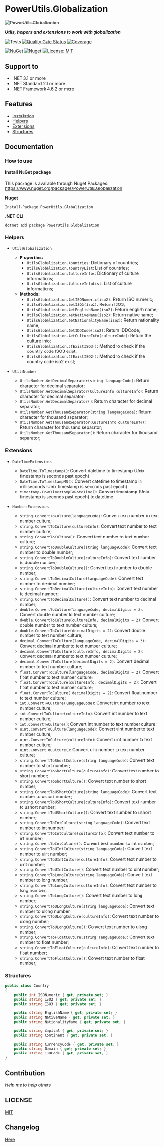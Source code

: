 # PowerUtils.Globalization

<img src="assets/logo/logo_128x128.png" alt="PowerUtils.Globalization" /></br>

***Utils, helpers and extensions to work with globalization***

![Tests](https://github.com/TechNobre/PowerUtils.Globalization/actions/workflows/test-project.yml/badge.svg)
[![Quality Gate Status](https://sonarcloud.io/api/project_badges/measure?project=TechNobre_PowerUtils.Globalization&metric=alert_status)](https://sonarcloud.io/summary/new_code?id=TechNobre_PowerUtils.Globalization)
[![Coverage](https://sonarcloud.io/api/project_badges/measure?project=TechNobre_PowerUtils.Globalization&metric=coverage)](https://sonarcloud.io/summary/new_code?id=TechNobre_PowerUtils.Globalization)

[![NuGet](https://img.shields.io/nuget/v/PowerUtils.Globalization.svg)](https://www.nuget.org/packages/PowerUtils.Globalization)
[![Nuget](https://img.shields.io/nuget/dt/PowerUtils.Globalization.svg)](https://www.nuget.org/packages/PowerUtils.Globalization)
[![License: MIT](https://img.shields.io/github/license/TechNobre/PowerUtils.Globalization.svg)](https://github.com/TechNobre/PowerUtils.Globalization/blob/main/LICENSE)



## Support to
- .NET 3.1 or more
- .NET Standard 2.1 or more
- .NET Framework 4.6.2 or more



## Features

- [Installation](#Installation)
- [Helpers](#Helpers)
- [Extensions](#Extensions)
- [Structures](#Structures)


## Documentation

### How to use

#### Install NuGet package <a name="Installation"></a>
This package is available through Nuget Packages: https://www.nuget.org/packages/PowerUtils.Globalization

**Nuget**
```bash
Install-Package PowerUtils.Globalization
```

**.NET CLI**
```
dotnet add package PowerUtils.Globalization
```



### Helpers <a name="Helpers"></a>
  - `UtilsGlobalization`
    - **Properties:**
      - `UtilsGlobalization.Countries`: Dictionary of countries;
      - `UtilsGlobalization.CountryList`: List of countries;
      - `UtilsGlobalization.CultureInfos`: Dictionary of culture informations;
      - `UtilsGlobalization.CultureInfoList`: List of culture informations;
    - **Methods:**
      - `UtilsGlobalization.GetISONumeric(iso2)`: Return ISO numeric;
      - `UtilsGlobalization.GetISO3(iso2)`: Return ISO3;
      - `UtilsGlobalization.GetEnglishName(iso2)`: Return english name;
      - `UtilsGlobalization.GetNativeName(iso2)`: Return native name;
      - `UtilsGlobalization.GetNationalityName(iso2)`: Return nationality name;
      - `UtilsGlobalization.GetIDDCode(iso2)`: Return IDDCode;
      - `UtilsGlobalization.GetCultureInfo(cultureCode)`: Return the culture info; 
      - `UtilsGlobalization.IfExistISO3()`: Method to check if the country code ISO3 exist;
      - `UtilsGlobalization.IfExistISO2()`: Method to check if the country code iso2 exist;

  - `UtilsNumber`
    - `UtilsNumber.GetDecimalSeparator(string languageCode)`: Return character for decimal separator;
    - `UtilsNumber.GetDecimalSeparator(CultureInfo cultureInfo)`: Return character for decimal separator;
    - `UtilsNumber.GetDecimalSeparator()`: Return character for decimal separator;
    - `UtilsNumber.GetThousandSeparator(string languageCode)`: Return character for thousand separator;
    - `UtilsNumber.GetThousandSeparator(CultureInfo cultureInfo)`: Return character for thousand separator;
    - `UtilsNumber.GetThousandSeparator()`: Return character for thousand separator;


### Extensions <a name="Extensions"></a>
- `DateTimeExtensions`
  - `DateTime.ToTimestamp()`: Convert datetime to timestamp (Unix timestamp is seconds past epoch)
  - `DateTime.ToTimestampMS()`: Convert datetime to timestamp in milliseconds (Unix timestamp is seconds past epoch)
  - `timestamp.FromTimestampToDateTime()`: Convert timestamp (Unix timestamp is seconds past epoch) to datetime

- `NumbersExtensions`
  - `string.ConvertToCulture(languageCode)`: Convert text number to text number culture;
  - `string.ConvertToCulture(cultureInfo)`: Convert text number to text number culture;
  - `string.ConvertToCulture()`: Convert text number to text number culture;
  - `string.ConvertToDoubleCulture(string languageCode)`: Convert text number to double number;
  - `string.ConvertToDoubleCulture(cultureInfo)`: Convert text number to double number;
  - `string.ConvertToDoubleCulture()`: Convert text number to double number;
  - `string.ConvertToDecimalCulture(languageCode)`: Convert text number to decimal number;
  - `string.ConvertToDecimalCulture(cultureInfo)`: Convert text number to decimal number;
  - `string.ConvertToDecimalCulture()`: Convert text number to decimal number;
  - `double.ConvertToCulture(languageCode, decimalDigits = 2)`: Convert double number to text number culture;
  - `double.ConvertToCulture(cultureInfo, decimalDigits = 2)`: Convert double number to text number culture;
  - `double.ConvertToCulture(decimalDigits = 2)`: Convert double number to text number culture;
  - `decimal.ConvertToCulture(languageCode, decimalDigits = 2)`: Convert decimal number to text number culture;
  - `decimal.ConvertToCulture(cultureInfo, decimalDigits = 2)`: Convert decimal number to text number culture;
  - `decimal.ConvertToCulture(decimalDigits = 2)`: Convert decimal number to text number culture;
  - `float.ConvertToCulture(languageCode, decimalDigits = 2)`: Convert float number to text number culture;
  - `float.ConvertToCulture(cultureInfo, decimalDigits = 2)`: Convert float number to text number culture;
  - `float.ConvertToCulture( decimalDigits = 2)`: Convert float number to text number culture;
  - `int.ConvertToCulture(languageCode)`: Convert int number to text number culture;
  - `int.ConvertToCulture(cultureInfo)`: Convert int number to text number culture;
  - `int.ConvertToCulture()`: Convert int number to text number culture;
  - `uint.ConvertToCulture(languageCode)`: Convert uint number to text number culture;
  - `uint.ConvertToCulture(cultureInfo)`: Convert uint number to text number culture;
  - `uint.ConvertToCulture()`: Convert uint number to text number culture;
  - `string.ConvertToShortCulture(string languageCode)`: Convert text number to short number;
  - `string.ConvertToShortCulture(cultureInfo)`: Convert text number to short number;
  - `string.ConvertToShortCulture()`: Convert text number to short number;
  - `string.ConvertToUShortCulture(string languageCode)`: Convert text number to ushort number;
  - `string.ConvertToUShortCulture(cultureInfo)`: Convert text number to ushort number;
  - `string.ConvertToUShortCulture()`: Convert text number to ushort number;
  - `string.ConvertToIntCulture(string languageCode)`: Convert text number to int number;
  - `string.ConvertToIntCulture(cultureInfo)`: Convert text number to int number;
  - `string.ConvertToIntCulture()`: Convert text number to int number;
  - `string.ConvertToUIntCulture(string languageCode)`: Convert text number to uint number;
  - `string.ConvertToUIntCulture(cultureInfo)`: Convert text number to uint number;
  - `string.ConvertToUIntCulture()`: Convert text number to uint number;
  - `string.ConvertToLongCulture(string languageCode)`: Convert text number to long number;
  - `string.ConvertToLongCulture(cultureInfo)`: Convert text number to long number;
  - `string.ConvertToLongCulture()`: Convert text number to long number;
  - `string.ConvertToULongCulture(string languageCode)`: Convert text number to ulong number;
  - `string.ConvertToULongCulture(cultureInfo)`: Convert text number to ulong number;
  - `string.ConvertToULongCulture()`: Convert text number to ulong number;
  - `string.ConvertToFloatCulture(string languageCode)`: Convert text number to float number;
  - `string.ConvertToFloatCulture(cultureInfo)`: Convert text number to float number;
  - `string.ConvertToFloatCulture()`: Convert text number to float number;


### Structures <a name="Structures"></a>
```csharp
public class Country
{
    public int ISONumeric { get; private set; }
    public string ISO2 { get; private set; }
    public string ISO3 { get; private set; }

    public string EnglishName { get; private set; }
    public string NativeName { get; private set; }
    public string NationalityName { get; private set; }

    public string Capital { get; private set; }
    public string Continent { get; private set; }

    public string CurrencyCode { get; private set; }
    public string Domain { get; private set; }
    public string IDDCode { get; private set; }
}
```



## Contribution

*Help me to help others*




## LICENSE

[MIT](https://github.com/TechNobre/PowerUtils.Globalization/blob/main/LICENSE)



## Changelog

[Here](./CHANGELOG.md)
